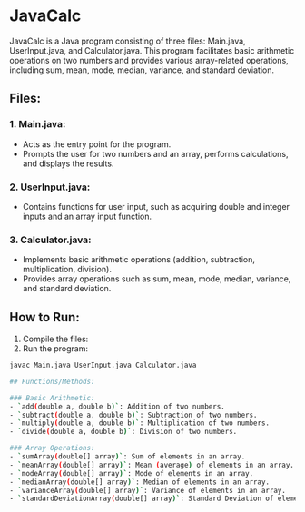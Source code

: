 # JavaCalc

JavaCalc is a Java program consisting of three files: Main.java, UserInput.java, and Calculator.java. This program facilitates basic arithmetic operations on two numbers and provides various array-related operations, including sum, mean, mode, median, variance, and standard deviation.

## Files:

### 1. Main.java:
- Acts as the entry point for the program.
- Prompts the user for two numbers and an array, performs calculations, and displays the results.

### 2. UserInput.java:
- Contains functions for user input, such as acquiring double and integer inputs and an array input function.

### 3. Calculator.java:
- Implements basic arithmetic operations (addition, subtraction, multiplication, division).
- Provides array operations such as sum, mean, mode, median, variance, and standard deviation.

## How to Run:

1. Compile the files:
2. Run the program:

```bash
javac Main.java UserInput.java Calculator.java

## Functions/Methods:

### Basic Arithmetic:
- `add(double a, double b)`: Addition of two numbers.
- `subtract(double a, double b)`: Subtraction of two numbers.
- `multiply(double a, double b)`: Multiplication of two numbers.
- `divide(double a, double b)`: Division of two numbers.

### Array Operations:
- `sumArray(double[] array)`: Sum of elements in an array.
- `meanArray(double[] array)`: Mean (average) of elements in an array.
- `modeArray(double[] array)`: Mode of elements in an array.
- `medianArray(double[] array)`: Median of elements in an array.
- `varianceArray(double[] array)`: Variance of elements in an array.
- `standardDeviationArray(double[] array)`: Standard Deviation of elements in an array.

